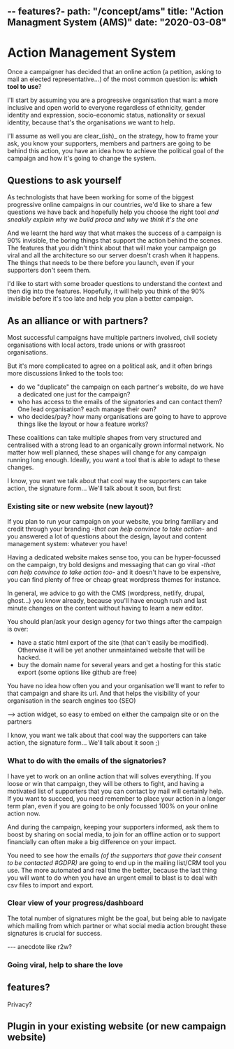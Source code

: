 -- features?-
path: "/concept/ams"
title: "Action Managment System (AMS)"
date: "2020-03-08"
---
# Action Management System

Once a campaigner has decided that an online action (a petition, asking to mail an elected representative...) of the most common question is: **which tool to use**?

I'll start by assuming you are a progressive organisation that want a more inclusive and open world to everyone regardless of ethnicity, gender identity and expression, socio-economic status, nationality or sexual identity, because that's the organisations we want to help.

I'll assume as well you are clear_(ish)_ on the strategy, how to frame your ask, you know your supporters, members and partners are going to be behind this action, you have an idea how to achieve the political goal of the campaign and how it's going to change the system.

## Questions to ask yourself

As technologists that have been working for some of the biggest progressive online campaigns in our countries, we'd like to share a few questions we have back and hopefully help you choose the right tool  _and sneakily explain why we build proca and why we think it's the one_

And we learnt the hard way that what makes the success of a campaign is 90% invisible, the boring things that support the action behind the scenes. The features that you didn't think about that will make your campaign go viral and all the architecture so our server doesn't crash when it happens. The things that needs to be there before you launch, even if your supporters don't seem them.

I'd like to start with some broader questions to understand the context and then dig into the features. Hopefully, it will help you think of the 90% invisible before it's too late and help you plan a better campaign.

## As an alliance or with partners?

Most successful campaigns have multiple partners involved, civil society organisations with local actors, trade unions or with grassroot organisations.

But it's more complicated to agree on a political ask, and it often brings more discussions linked to the tools too:
- do we "duplicate" the campaign on each partner's website, do we have a dedicated one just for the campaign?
- who has access to the emails of the signatories and can contact them? One lead organisation? each manage their own?
- who decides/pay? how many organisations are going to have to approve things like the layout or how a feature works?

These coalitions can take multiple shapes from very structured and centralised with a strong lead to an organically grown informal network. No matter how well planned, these shapes will change for any campaign running long enough. Ideally, you want a tool that is able to adapt to these changes.

I know, you want we talk about that cool way the supporters can take action, the signature form... We'll talk about it soon, but first: 


### Existing site or new website (new layout)?

If you plan to run your campaign on your website, you bring familiary and credit through your branding _-that can help convince to take action-_ and you answered a lot of questions about the design, layout and content management system: whatever you have! 

Having a dedicated website makes sense too, you can be hyper-focussed on the campaign, try bold designs and messaging that can go viral _-that can help convince to take action too-_ and it doesn't have to be expensive, you can find plenty of free or cheap great wordpress themes for instance.

In general, we advice to go with the CMS (wordpress, netlify, drupal, ghost...) you know already, because you'll have enough rush and last minute changes on the content without having to learn a new editor.

You should plan/ask your design agency for two things after the campaign is over:
- have a static html export of the site (that can't easily be modified). Otherwise it will be yet another unmaintained website that will be hacked.
- buy the domain name for several years and get a hosting for this static export (some options like github are free)

You have no idea how often you and your organisation we'll want to refer to that campaign and share its url. And that helps the visibility of your organisation in the search engines too (SEO)

--> action widget, so easy to embed on either the campaign site or on the partners

I know, you want we talk about that cool way the supporters can take action, the signature form... We'll talk about it soon ;) 

### What to do with the emails of the signatories?

I have yet to work on an online action that will solves everything. If you loose or win that campaign, they will be others to fight, and having a motivated list of supporters that you can contact by mail will certainly help. If you want to succeed, you need remember to place your action in a longer term plan, even if you are going to be only focussed 100% on your online action now.

And during the campaign, keeping your supporters informed, ask them to boost by sharing on social media, to join for an offline action or to support financially can often make a big difference on your impact.



You need to see how the emails _(of the supporters that gave their consent to be contacted #GDPR)_ are going to end up in the mailing list/CRM tool you use. The more automated and real time the better, because the last thing you will want to do when you have an urgent email to blast is to deal with csv files to import and export.


### Clear view of your progress/dashboard
The total number of signatures might be the goal, but being able to navigate which mailing from which partner or what social media action brought these signatures is crucial for success.

--- anecdote like r2w?

### Going viral, help to share the love

## features?

Privacy?


## Plugin in your existing website (or new campaign website)


